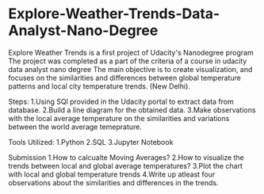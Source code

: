 # Explore-Weather-Trends-Data-Analyst-Nano-Degree
Explore Weather Trends is a first project of Udacity's Nanodegree program
The project was completed as a part of the criteria of a course in udacity data analyst nano degree
The main objective is to create  visualization, and focuses on the similarities and differences between global temperature patterns and local city temperature trends. (New Delhi).


Steps:
1.Using SQl provided in the Udacity portal to extract data from database.
2.Build a line diagram for the obtained data.
3.Make observations with the local average temperature on the similarities and variations between the world average temeprature.

Tools Utilized:
    1.Python
    2.SQL
    3.Jupyter Notebook

Submission
    1.How to calcualte Moving Averages?
    2.How to visualize the trends between local and global average temperatures?
    3.Plot the chart with local and global temperature trends
    4.Write up atleast four observations about the similarities and differences in the trends.
